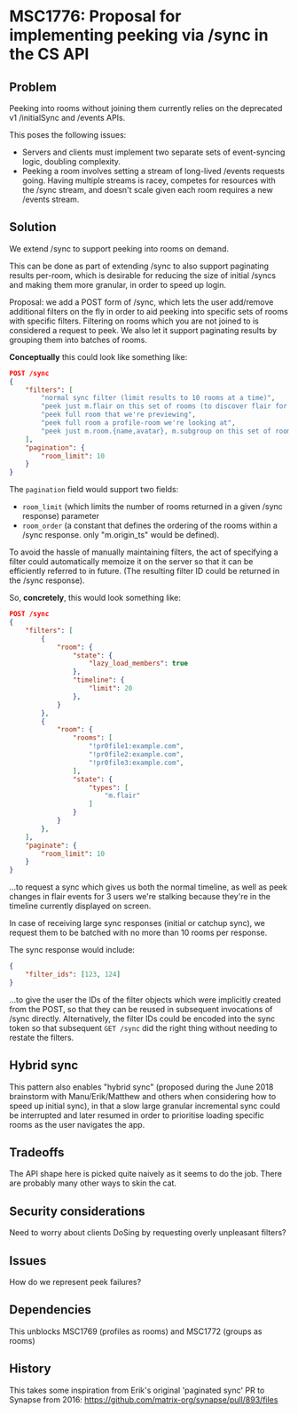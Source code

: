 # MSC1776: Proposal for implementing peeking via /sync in the CS API

## Problem

Peeking into rooms without joining them currently relies on the deprecated v1
/initialSync and /events APIs.

This poses the following issues:

 * Servers and clients must implement two separate sets of event-syncing logic,
   doubling complexity.
 * Peeking a room involves setting a stream of long-lived /events requests going.
   Having multiple streams is racey, competes for resources with the /sync stream,
   and doesn't scale given each room requires a new /events stream.

## Solution

We extend /sync to support peeking into rooms on demand.

This can be done as part of extending /sync to also support paginating results
per-room, which is desirable for reducing the size of initial /syncs and making
them more granular, in order to speed up login.

Proposal: we add a POST form of /sync, which lets the user add/remove additional
filters on the fly in order to aid peeking into specific sets of rooms with
specific filters.  Filtering on rooms which you are not joined to is considered
a request to peek.  We also let it support paginating results by grouping them
into batches of rooms.

**Conceptually** this could look like something like:
```json
POST /sync
{
    "filters": [
        "normal sync filter (limit results to 10 rooms at a time)",
        "peek just m.flair on this set of rooms (to discover flair for users)"
        "peek full room that we're previewing",
        "peek full room a profile-room we're looking at",
        "peek just m.room.{name,avatar}, m.subgroup on this set of rooms (to display groups-as-rooms)",
    ],
    "pagination": {
        "room_limit": 10
    }
}
```

The `pagination` field would support two fields:
 * `room_limit` (which limits the number of rooms returned in a given /sync
    response) parameter
 * `room_order` (a constant that defines the ordering of the rooms within a /sync
    response. only "m.origin_ts" would be defined).

To avoid the hassle of manually maintaining filters, the act of specifying a
filter could automatically memoize it on the server so that it can be
efficiently referred to in future.  (The resulting filter ID could be returned
in the /sync response).

So, **concretely**, this would look something like:

```json
POST /sync
{
    "filters": [
        {
            "room": {
                "state": {
                    "lazy_load_members": true
                },
                "timeline": {
                    "limit": 20
                },
            }
        },
        {
            "room": {
                "rooms": [
                    "!pr0file1:example.com",
                    "!pr0file2:example.com",
                    "!pr0file3:example.com",
                ],
                "state": {
                    "types": [
                        "m.flair"
                    ]
                }
            }
        },
    ],
    "paginate": {
        "room_limit": 10
    }
}
```

...to request a sync which gives us both the normal timeline, as well as peek
changes in flair events for 3 users we're stalking because they're in the timeline
currently displayed on screen.

In case of receiving large sync responses (initial or catchup sync), we request
them to be batched with no more than 10 rooms per response.

The sync response would include:

```json
{
    "filter_ids": [123, 124]
}
```

...to give the user the IDs of the filter objects which were implicitly created
from the POST, so that they can be reused in subsequent invocations of /sync
directly.  Alternatively, the filter IDs could be encoded into the sync token so
that subsequent `GET /sync` did the right thing without needing to restate the
filters.

## Hybrid sync

This pattern also enables "hybrid sync" (proposed during the June 2018
brainstorm with Manu/Erik/Matthew and others when considering how to speed up
initial sync), in that a slow large granular incremental sync could be
interrupted and later resumed in order to prioritise loading specific rooms as
the user navigates the app.

## Tradeoffs

The API shape here is picked quite naively as it seems to do the job.  There are
probably many other ways to skin the cat.

## Security considerations

Need to worry about clients DoSing by requesting overly unpleasant filters?

## Issues

How do we represent peek failures?

## Dependencies

This unblocks MSC1769 (profiles as rooms) and MSC1772 (groups as rooms)

## History

This takes some inspiration from Erik's original 'paginated sync' PR to Synapse
from 2016: https://github.com/matrix-org/synapse/pull/893/files
